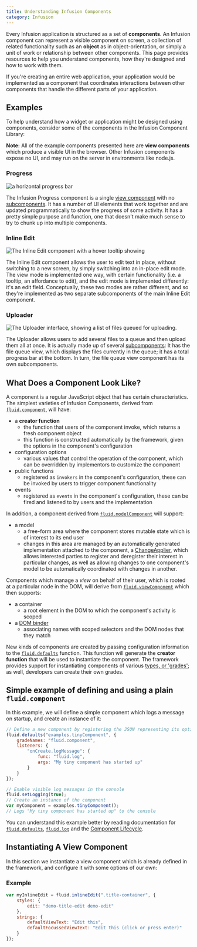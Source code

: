 ```yaml
---
title: Understanding Infusion Components
category: Infusion
---
```


Every Infusion application is structured as a set of **components**. An Infusion component can represent a visible
component on screen, a collection of related functionality such as an **object** as in object-orientation, or simply a
unit of work or relationship between other components. This page provides resources to help you understand components,
how they're designed and how to work with them.

If you're creating an entire web application, your application would be implemented as a component that coordinates
interactions between other components that handle the different parts of your application.

## Examples

To help understand how a widget or application might be designed using components, consider some of the components in
the Infusion Component Library:

<div class="infusion-docs-note">
    <strong>Note:</strong> All of the example components presented here are <strong>view components</strong> which
    produce a visible UI in the browser. Other Infusion components expose no UI, and may run on the server in
    environments like node.js.
</div>

### Progress

![a horizontal progress bar](images/progress-example.png)

The Infusion Progress component is a single [view component](ComponentConfigurationOptions.md#view-components) with no
[subcomponents](SubcomponentDeclaration.md). It has a number of UI elements that work together and are updated
programmatically to show the progress of some activity. It has a pretty simple purpose and function, one that doesn't
make much sense to try to chunk up into multiple components.

### Inline Edit

![The Inline Edit component with a hover tooltip showing](images/viewMode.png)

The Inline Edit component allows the user to edit text in place, without switching to a new screen, by simply switching
into an in-place edit mode. The view mode is implemented one way, with certain functionality (i.e. a tooltip, an
affordance to edit), and the edit mode is implemented differently: it's an edit field. Conceptually, these two modes are
rather different, and so they're implemented as two separate subcomponents of the main Inline Edit component.

### Uploader

![The Uploader interface, showing a list of files queued for uploading.](images/uploader.png)

The Uploader allows users to add several files to a queue and then upload them all at once. It is actually made up of
several [subcomponents](SubcomponentDeclaration.md): It has the file queue view, which displays the files currently in
the queue; it has a total progress bar at the bottom. In turn, the file queue view component has its own subcomponents.

## What Does a Component Look Like?

A component is a regular JavaScript object that has certain characteristics. The simplest varieties of Infusion
Components, derived from
[`fluid.component`](ComponentConfigurationOptions.md#options-supported-by-all-components-grades), will have:

* a **creator function**
  * the function that users of the component invoke, which returns a fresh component object
  * this function is constructed automatically by the framework, given the options in the component's configuration
* configuration options
  * various values that control the operation of the component, which can be overridden by implementors to customize the
    component
* public functions
  * registered as `invokers` in the component's configuration, these can be invoked by users to trigger component
    functionality
* events
  * registered as `events` in the component's configuration, these can be fired and listened to by users and the
    implementation

In addition, a component derived from [`fluid.modelComponent`](ComponentConfigurationOptions.md#model-components) will
support:

* a model
  * a free-form area where the component stores mutable state which is of interest to its end user
  * changes in this area are managed by an automatically generated implementation attached to the component, a
    [ChangeApplier](ChangeApplier.md), which allows interested parties to register and deregister their interest in
    particular changes, as well as allowing changes to one component's model to be automatically coordinated with
    changes in another.

Components which manage a _view_ on behalf of their user, which is rooted at a particular node in the DOM, will derive
from [`fluid.viewComponent`](ComponentConfigurationOptions.md#view-components) which then supports:

* a container
  * a root element in the DOM to which the component's activity is scoped
* a [DOM binder](DOMBinder.md)
  * associating names with scoped selectors and the DOM nodes that they match

New kinds of components are created by passing configuration information to the
[`fluid.defaults`](CoreAPI.md#fluiddefaultsgradename-options) function. This function will generate the **creator
function** that will be used to instantiate the component. The framework provides support for instantiating components
of various [types, or 'grades'](ComponentGrades.md); as well, developers can create their own grades.

## Simple example of defining and using a plain `fluid.component`

In this example, we will define a simple component which logs a message on startup, and create an instance of it:

```javascript
// Define a new component by registering the JSON representing its options with fluid.defaults
fluid.defaults("examples.tinyComponent", {
    gradeNames: "fluid.component",
    listeners: {
        "onCreate.logMessage": {
            func: "fluid.log",
            args: "My tiny component has started up"
        }
    }
});

// Enable visible log messages in the console
fluid.setLogging(true);
// Create an instance of the component
var myComponent = examples.tinyComponent();
// Logs "My tiny component has started up" to the console
```

You can understand this example better by reading documentation for
[`fluid.defaults`](CoreAPI.md#fluiddefaultsgradename-options), [`fluid.log`](CoreAPI.md#fluidlogloglevel-arg1-argn) and
the [Component Lifecycle](ComponentLifecycle.md).

## Instantiating A View Component

In this section we instantiate a view component which is already defined in the framework, and configure it with some
options of our own:

### Example

```javascript
var myInlineEdit = fluid.inlineEdit(".title-container", {
    styles: {
        edit: "demo-title-edit demo-edit"
    },
    strings: {
        defaultViewText: "Edit this",
        defaultFocussedViewText: "Edit this (click or press enter)"
    }
});
```
